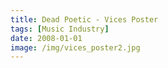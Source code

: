 ```yaml
---
title: Dead Poetic - Vices Poster
tags: [Music Industry]
date: 2008-01-01
image: /img/vices_poster2.jpg
---
```




